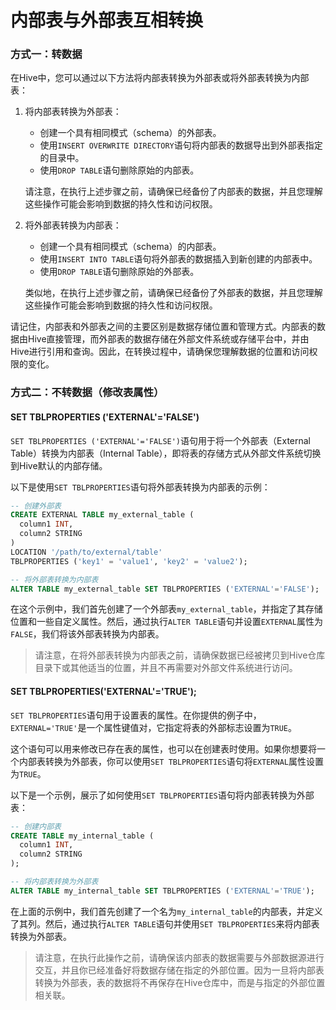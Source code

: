 # 内部表与外部表互相转换

### 方式一：转数据

在Hive中，您可以通过以下方法将内部表转换为外部表或将外部表转换为内部表：

1.  将内部表转换为外部表：

    * 创建一个具有相同模式（schema）的外部表。
    * 使用`INSERT OVERWRITE DIRECTORY`语句将内部表的数据导出到外部表指定的目录中。
    * 使用`DROP TABLE`语句删除原始的内部表。

    请注意，在执行上述步骤之前，请确保已经备份了内部表的数据，并且您理解这些操作可能会影响到数据的持久性和访问权限。
2.  将外部表转换为内部表：

    * 创建一个具有相同模式（schema）的内部表。
    * 使用`INSERT INTO TABLE`语句将外部表的数据插入到新创建的内部表中。
    * 使用`DROP TABLE`语句删除原始的外部表。

    类似地，在执行上述步骤之前，请确保已经备份了外部表的数据，并且您理解这些操作可能会影响到数据的持久性和访问权限。

请记住，内部表和外部表之间的主要区别是数据存储位置和管理方式。内部表的数据由Hive直接管理，而外部表的数据存储在外部文件系统或存储平台中，并由Hive进行引用和查询。因此，在转换过程中，请确保您理解数据的位置和访问权限的变化。

### 方式二：不转数据（修改表属性）

#### &#x20;SET TBLPROPERTIES ('EXTERNAL'='FALSE')

`SET TBLPROPERTIES ('EXTERNAL'='FALSE')`语句用于将一个外部表（External Table）转换为内部表（Internal Table），即将表的存储方式从外部文件系统切换到Hive默认的内部存储。

以下是使用`SET TBLPROPERTIES`语句将外部表转换为内部表的示例：

```sql
-- 创建外部表
CREATE EXTERNAL TABLE my_external_table (
  column1 INT,
  column2 STRING
)
LOCATION '/path/to/external/table'
TBLPROPERTIES ('key1' = 'value1', 'key2' = 'value2');

-- 将外部表转换为内部表
ALTER TABLE my_external_table SET TBLPROPERTIES ('EXTERNAL'='FALSE');
```

在这个示例中，我们首先创建了一个外部表`my_external_table`，并指定了其存储位置和一些自定义属性。然后，通过执行`ALTER TABLE`语句并设置`EXTERNAL`属性为`FALSE`，我们将该外部表转换为内部表。

> 请注意，在将外部表转换为内部表之前，请确保数据已经被拷贝到Hive仓库目录下或其他适当的位置，并且不再需要对外部文件系统进行访问。

#### SET TBLPROPERTIES('EXTERNAL'='TRUE');

`SET TBLPROPERTIES`语句用于设置表的属性。在你提供的例子中，`EXTERNAL='TRUE'`是一个属性键值对，它指定将表的外部标志设置为`TRUE`。

这个语句可以用来修改已存在表的属性，也可以在创建表时使用。如果你想要将一个内部表转换为外部表，你可以使用`SET TBLPROPERTIES`语句将`EXTERNAL`属性设置为`TRUE`。

以下是一个示例，展示了如何使用`SET TBLPROPERTIES`语句将内部表转换为外部表：

```sql
-- 创建内部表
CREATE TABLE my_internal_table (
  column1 INT,
  column2 STRING
);

-- 将内部表转换为外部表
ALTER TABLE my_internal_table SET TBLPROPERTIES ('EXTERNAL'='TRUE');
```

在上面的示例中，我们首先创建了一个名为`my_internal_table`的内部表，并定义了其列。然后，通过执行`ALTER TABLE`语句并使用`SET TBLPROPERTIES`来将内部表转换为外部表。

> 请注意，在执行此操作之前，请确保该内部表的数据需要与外部数据源进行交互，并且你已经准备好将数据存储在指定的外部位置。因为一旦将内部表转换为外部表，表的数据将不再保存在Hive仓库中，而是与指定的外部位置相关联。



